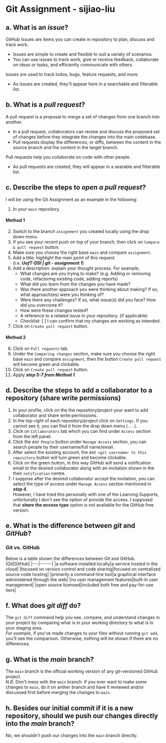 # Git Assignment - sijiao-liu  

## a. What is an **_issue_**?
GitHub Issues are items you can create in repository to plan, discuss and track work. 
- Issues are simple to create and flexible to suit a variaty of scenarios. 
- You can use issues to track work, give or receive feedback, collaborate on ideas or tasks, and efficiently communicate with others.  

Issues are used to track todos, bugs, feature requests, and more. 
- As issues are created, they'll appear here in a searchable and filterable list. 


## b. What is a **_pull request_**?
A pull request is a proposal to merge a set of changes from one branch into another.  
- In a pull request, collaborators can review and discuss the proposed set of changes before they integrate the changes into the main codebase.
- Pull requests display the differences, or diffs, between the content in the source branch and the content in the target branch.  

Pull requests help you collaborate on code with other people.
- As pull requests are created, they will appear in a searable and filterable list.


## c. Describe the steps to **_open a pull request_**?
I will be using the Git Assignment as an example in the following:
1. In your `main` repository.
#### Method 1
2. Switch to the branch `assignment` you created locally using the drop down menu.
3. If you see your recent push on top of your branch, then click on `Compare & pull request` button.
4. Make sure you choose the right base `main` and compare `assignment`.
5. Add a title: highlight the main point of this request.  
    (i.e. **_UofT-DSI | git - assignment 1_**)
6. Add a description: explain your thought process. For example,
    * What changes are you trying to make? (e.g. Adding or removing code, refactoring existing code, adding reports)
    * What did you learn from the changes you have made?
    * Was there another approach you were thinking about making? If so, what approach(es) were you thinking of?
    * Were there any challenges? If so, what issue(s) did you face? How did you overcome it?
    * How were these changes tested?
    * A reference to a related issue in your repository. (if applicable)
    * Checklist: [ ] I can confirm that my changes are working as intended.
7. Click on `Create pull request` button.

#### Method 2
8. Click on `Pull requests` tab.
9. Under the `Comparing changes` section, make sure you choose the right base `main` and compare `assignment`, then the button `Create pull request` will become green and clickable.
10. Click on `Create pull request` button.
11. Apply **_step 5-7 from Method 1_**.


## d. Describe the steps to add a collaborator to a repository (share write permissions)
1. In your profile, click on the the repository/project your want to add collaborator and share write permissions.
2. In the top-right of each repository/project click on `Settings`. If you cannot see it, you can find it from the drop down menu (`...`).
3. Click on `Collaborators` tab which you can find under `Access` section from the left panel.
4. Click the `Add People` button under `Manage Access` section, you can search people by their username/full name/email.
5. After select the existing account, the `Add <git username> to this repository` button will turn green and become clickable. 
6. Click on the green button, in this way GitHub will send a notification email to the desired collaborator along with an invitation shown in the their `notification` centre. 
7. I suppose after the desired collaborator accept the invitation, you can select the type of access under `Manage Access` section mentioned in **_step 4_**.  
However, I have tried this personally with one of the Learning Supports, unfortunatly I don't see the option of provide the access. I supposed that **_share the access type_** option is not avaliable for the GitHub free version.


## e. What is the difference between **_git_** and **_GitHub_**?
### Git vs. GitHub
Below is a table shown the differences between Git and GitHub.  
|Git|GitHub|
|---|------|
|a software installed locally|a service hosted in the cloud|
|focused on version control and code sharing|focused on centralized source code hosting|
|primarily a command-line tool|a graphical interface administered through the web|
|no user management features|built-in user management|
|open source licensed|included both free and pay-for-use tiers|


## f. What does **_git diff_** do?
The `git diff` command help you see, compare, and understand changes in your project by comparing what is in your working directory to what is in your staging area.  
_For example,_ if you've made changes to your files without running `git add`, you'll see the comparison. Otherwise, nothing will be shown if there are no differences.  


## g. What is the **_main_** branch?
The `main` branch is the official working version of any git-versioned GitHub project.  
_N.B._ Don't mess with the `main` branch. If you ever want to make some changes to `main`, do it on anther branch and have it reviewed and/or discussed first before merging the changes to `main`.


## h. Besides our initial commit if it is a new repository, should we push our changes directly into the **_main_** branch?
No, we shouldn't push our changes into the `main` branch directly.

